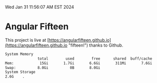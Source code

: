 Wed Jan 31 11:56:07 AM EST 2024

# Angular Fifteen


This project is live at [https://angularfifteen.github.io](https://angularfifteen.github.io "fifteen!") thanks to Github.

```bash
System Memory
               total        used        free      shared  buff/cache   available
Mem:            15Gi       1.7Gi       6.6Gi       311Mi       7.6Gi        13Gi
Swap:          8.0Gi          0B       8.0Gi
System Storage
2.6G	.
